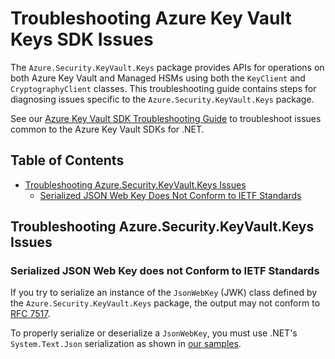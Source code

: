 # Troubleshooting Azure Key Vault Keys SDK Issues

The `Azure.Security.KeyVault.Keys` package provides APIs for operations on both Azure Key Vault and Managed HSMs using
both the `KeyClient` and `CryptographyClient` classes. This troubleshooting guide contains steps for diagnosing issues
specific to the `Azure.Security.KeyVault.Keys` package.

See our [Azure Key Vault SDK Troubleshooting Guide](https://github.com/Azure/azure-sdk-for-net/blob/main/sdk/keyvault/TROUBLESHOOTING.md)
to troubleshoot issues common to the Azure Key Vault SDKs for .NET.

## Table of Contents

* [Troubleshooting Azure.Security.KeyVault.Keys Issues](#troubleshooting-azuresecuritykeyvaultkeys-issues)
  * [Serialized JSON Web Key Does Not Conform to IETF Standards](#serialized-json-web-key-does-not-conform-to-ietf-standards)

## Troubleshooting Azure.Security.KeyVault.Keys Issues

### Serialized JSON Web Key does not Conform to IETF Standards

If you try to serialize an instance of the `JsonWebKey` (JWK) class defined by the `Azure.Security.KeyVault.Keys` package,
the output may not conform to [RFC 7517](https://datatracker.ietf.org/doc/html/rfc7517).

To properly serialize or deserialize a `JsonWebKey`, you must use .NET's `System.Text.Json` serialization as shown
in [our samples](https://github.com/Azure/azure-sdk-for-net/blob/main/sdk/keyvault/Azure.Security.KeyVault.Keys/samples/Sample7_SerializeJsonWebKey.md).
